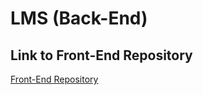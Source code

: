 # LMS (Back-End)
## Link to Front-End Repository
[Front-End Repository](https://github.com/amutawabh/0.2LMS_front-end)